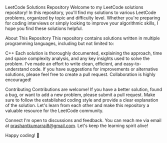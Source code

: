 LeetCode Solutions Repository
Welcome to my LeetCode solutions repository! In this repository, you'll find my solutions to various LeetCode problems, organized by topic and difficulty level. Whether you're preparing for coding interviews or simply looking to improve your algorithmic skills, I hope you find these solutions helpful.

About This Repository
This repository contains solutions written in multiple programming languages, including but not limited to:


C++
Each solution is thoroughly documented, explaining the approach, time and space complexity analysis, and any key insights used to solve the problem. I've made an effort to write clean, efficient, and easy-to-understand code. If you have suggestions for improvements or alternative solutions, please feel free to create a pull request. Collaboration is highly encouraged!

Contributing
Contributions are welcome! If you have a better solution, found a bug, or want to add a new problem, please submit a pull request. Make sure to follow the established coding style and provide a clear explanation of the solution. Let's learn from each other and make this repository a valuable resource for the LeetCode community.

Connect
I'm open to discussions and feedback. You can reach me via email at prashantkumarrai8@gmail.com. Let's keep the learning spirit alive!

Happy coding! 🚀
